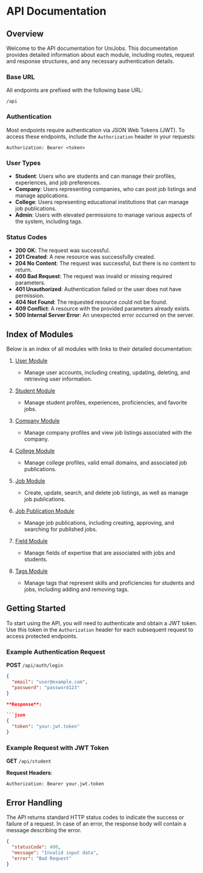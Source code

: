 # API Documentation

## Overview

Welcome to the API documentation for UniJobs. This documentation provides detailed information about each module, including routes, request and response structures, and any necessary authentication details.

### Base URL

All endpoints are prefixed with the following base URL:

``` plaintext
/api
```

### Authentication

Most endpoints require authentication via JSON Web Tokens (JWT). To access these endpoints, include the `Authorization` header in your requests:

``` plaintext  
Authorization: Bearer <token>
```

### User Types

- **Student**: Users who are students and can manage their profiles, experiences, and job preferences.
- **Company**: Users representing companies, who can post job listings and manage applications.
- **College**: Users representing educational institutions that can manage job publications.
- **Admin**: Users with elevated permissions to manage various aspects of the system, including tags.

### Status Codes

- **200 OK**: The request was successful.
- **201 Created**: A new resource was successfully created.
- **204 No Content**: The request was successful, but there is no content to return.
- **400 Bad Request**: The request was invalid or missing required parameters.
- **401 Unauthorized**: Authentication failed or the user does not have permission.
- **404 Not Found**: The requested resource could not be found.
- **409 Conflict**: A resource with the provided parameters already exists.
- **500 Internal Server Error**: An unexpected error occurred on the server.

## Index of Modules

Below is an index of all modules with links to their detailed documentation:

1. [User Module](./docs/user)
   - Manage user accounts, including creating, updating, deleting, and retrieving user information.

2. [Student Module](./docs/student)
   - Manage student profiles, experiences, proficiencies, and favorite jobs.

3. [Company Module](./docs/company)
   - Manage company profiles and view job listings associated with the company.

4. [College Module](./docs/college)
   - Manage college profiles, valid email domains, and associated job publications.

5. [Job Module](./docs/job)
   - Create, update, search, and delete job listings, as well as manage job publications.

6. [Job Publication Module](./docs/job-publication)
   - Manage job publications, including creating, approving, and searching for published jobs.

7. [Field Module](./docs/field)
   - Manage fields of expertise that are associated with jobs and students.

8. [Tags Module](./docs/tags)
   - Manage tags that represent skills and proficiencies for students and jobs, including adding and removing tags.

## Getting Started

To start using the API, you will need to authenticate and obtain a JWT token. Use this token in the `Authorization` header for each subsequent request to access protected endpoints.

### Example Authentication Request

**POST** `/api/auth/login`

```json
{
  "email": "user@example.com",
  "password": "password123"
}

**Response**:

```json
{
  "token": "your.jwt.token"
}
```

### Example Request with JWT Token

**GET** `/api/student`

**Request Headers**:

```plaintext
Authorization: Bearer your.jwt.token
```

## Error Handling

The API returns standard HTTP status codes to indicate the success or failure of a request. In case of an error, the response body will contain a message describing the error.

```json
{
  "statusCode": 400,
  "message": "Invalid input data",
  "error": "Bad Request"
}
```
